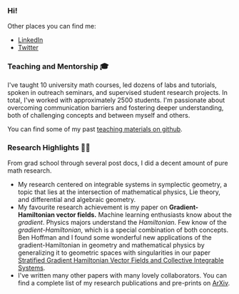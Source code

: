 ### Hi! 



Other places you can find me:
- [LinkedIn](https://linkedin.com/in/lanej5)
- [Twitter](https://twitter.com/__jeremylane__)

### Teaching and Mentorship 🎓

I've taught 10 university math courses, led dozens of labs and tutorials, spoken in outreach seminars, and supervised student research projects. In total, I've worked with approximately 2500 students. I'm passionate about overcoming communication barriers and fostering deeper understanding, both of challenging concepts and between myself and others. 

You can find some of my past [teaching materials on github](https://github.com/lanej5/math).

### Research Highlights 🧮🔬

From grad school through several post docs, I did a decent amount of pure math research.

- My research centered on integrable systems in symplectic geometry, a topic that lies at the intersection of mathematical physics, Lie theory, and differential and algebraic geometry.
- My favourite research achievement is my paper on **Gradient-Hamiltonian vector fields.** Machine learning enthusiasts know about the *gradient*. Physics majors understand the *Hamiltonian*. Few know of the *gradient-Hamiltonian*, which is a special combination of both concepts. Ben Hoffman and I found some wonderful new applications of the gradient-Hamiltonian in geometry and mathematical physics by generalizing it to geometric spaces with singularities in our paper [Stratified Gradient Hamiltonian Vector Fields and Collective Integrable Systems](http://arxiv.org/abs/2008.13656). 
- I've written many other papers with many lovely collaborators. You can find a complete list of my research publications and pre-prints on [ArXiv](https://arxiv.org/a/lane_j_2.html).
